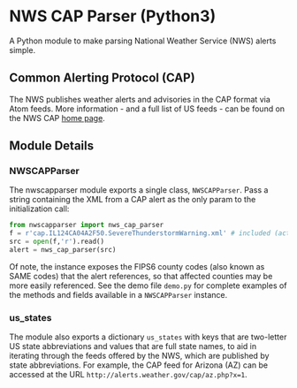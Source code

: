 # NWS CAP Parser (Python3)

A Python module to make parsing National Weather Service (NWS) alerts simple.

##  Common Alerting Protocol (CAP)

The NWS publishes weather alerts and advisories in the CAP format via Atom feeds. More information - and a 
full list of US feeds - can be found on the NWS CAP [home page](http://alerts.weather.gov/).

## Module Details

### NWSCAPParser

The nwscapparser module exports a single class, `NWSCAPParser`. Pass a string containing the
XML from a CAP alert as the only param to the initialization call:
```python
from nwscapparser import nws_cap_parser
f = r'cap.IL124CA04A2F50.SevereThunderstormWarning.xml'	# included (actual) alert
src = open(f,'r').read()
alert = nws_cap_parser(src)
```

Of note, the instance exposes the FIPS6 county codes (also known as SAME codes) that the alert references, so that affected 
counties may be more easily referenced. See the demo file `demo.py` for complete examples of the methods and fields 
available in a `NWSCAPParser` instance.

### us_states

The module also exports a dictionary `us_states` with keys that are two-letter US state abbreviations and values 
that are full state names, to aid in iterating through the feeds offered by the NWS, which are published by state 
abbreviations. For example, the CAP feed for Arizona (AZ) can be accessed at the URL `http://alerts.weather.gov/cap/az.php?x=1`.
